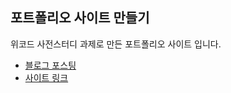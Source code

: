 ## 포트폴리오 사이트 만들기

위코드 사전스터디 과제로 만든 포트폴리오 사이트 입니다.
- [블로그 포스팅](https://velog.io/@rayong/%EC%9C%84%EC%BD%94%EB%93%9C-%EC%9E%90%EA%B8%B0%EC%86%8C%EA%B0%9C-%ED%8E%98%EC%9D%B4%EC%A7%80-%EB%A7%8C%EB%93%A4%EA%B8%B0)
- [사이트 링크](https://contextand.github.io/portfolio-page/)
